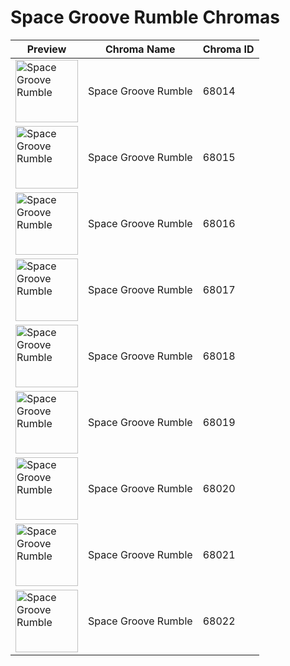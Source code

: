# Space Groove Rumble Chromas

| Preview | Chroma Name | Chroma ID |
|---|---|---|
| <img src='https://raw.communitydragon.org/latest/plugins/rcp-be-lol-game-data/global/default/v1/champion-chroma-images/68/68014.png' alt='Space Groove Rumble' width='100'> | Space Groove Rumble | 68014 |
| <img src='https://raw.communitydragon.org/latest/plugins/rcp-be-lol-game-data/global/default/v1/champion-chroma-images/68/68015.png' alt='Space Groove Rumble' width='100'> | Space Groove Rumble | 68015 |
| <img src='https://raw.communitydragon.org/latest/plugins/rcp-be-lol-game-data/global/default/v1/champion-chroma-images/68/68016.png' alt='Space Groove Rumble' width='100'> | Space Groove Rumble | 68016 |
| <img src='https://raw.communitydragon.org/latest/plugins/rcp-be-lol-game-data/global/default/v1/champion-chroma-images/68/68017.png' alt='Space Groove Rumble' width='100'> | Space Groove Rumble | 68017 |
| <img src='https://raw.communitydragon.org/latest/plugins/rcp-be-lol-game-data/global/default/v1/champion-chroma-images/68/68018.png' alt='Space Groove Rumble' width='100'> | Space Groove Rumble | 68018 |
| <img src='https://raw.communitydragon.org/latest/plugins/rcp-be-lol-game-data/global/default/v1/champion-chroma-images/68/68019.png' alt='Space Groove Rumble' width='100'> | Space Groove Rumble | 68019 |
| <img src='https://raw.communitydragon.org/latest/plugins/rcp-be-lol-game-data/global/default/v1/champion-chroma-images/68/68020.png' alt='Space Groove Rumble' width='100'> | Space Groove Rumble | 68020 |
| <img src='https://raw.communitydragon.org/latest/plugins/rcp-be-lol-game-data/global/default/v1/champion-chroma-images/68/68021.png' alt='Space Groove Rumble' width='100'> | Space Groove Rumble | 68021 |
| <img src='https://raw.communitydragon.org/latest/plugins/rcp-be-lol-game-data/global/default/v1/champion-chroma-images/68/68022.png' alt='Space Groove Rumble' width='100'> | Space Groove Rumble | 68022 |
